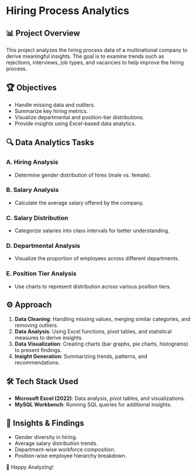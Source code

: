 # Hiring Process Analytics

## 📊 Project Overview
This project analyzes the hiring process data of a multinational company to derive meaningful insights. The goal is to examine trends such as rejections, interviews, job types, and vacancies to help improve the hiring process.

## 🏆 Objectives
- Handle missing data and outliers.
- Summarize key hiring metrics.
- Visualize departmental and position-tier distributions.
- Provide insights using Excel-based data analytics.

## 🔍 Data Analytics Tasks
### **A. Hiring Analysis**
- Determine gender distribution of hires (male vs. female).

### **B. Salary Analysis**
- Calculate the average salary offered by the company.

### **C. Salary Distribution**
- Categorize salaries into class intervals for better understanding.

### **D. Departmental Analysis**
- Visualize the proportion of employees across different departments.

### **E. Position Tier Analysis**
- Use charts to represent distribution across various position tiers.

## ⚙️ Approach
1. **Data Cleaning**: Handling missing values, merging similar categories, and removing outliers.
2. **Data Analysis**: Using Excel functions, pivot tables, and statistical measures to derive insights.
3. **Data Visualization**: Creating charts (bar graphs, pie charts, histograms) to present findings.
4. **Insight Generation**: Summarizing trends, patterns, and recommendations.

## 🛠 Tech Stack Used
- **Microsoft Excel (2022)**: Data analysis, pivot tables, and visualizations.
- **MySQL Workbench**: Running SQL queries for additional insights.

## 📌 Insights & Findings
- Gender diversity in hiring.
- Average salary distribution trends.
- Department-wise workforce composition.
- Position-wise employee hierarchy breakdown.

🚀 Happy Analyzing!
